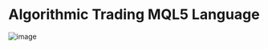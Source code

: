 # Algorithmic Trading MQL5 Language

![image](https://github.com/companyakis/algo-trading-mql5/assets/77589867/a626c0fe-ac8a-4e03-b7fc-ca6655888cad)


